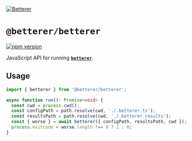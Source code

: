 [![Betterer](https://github.com/phenomnomnominal/betterer/blob/master/docs/logo.png)](https://phenomnomnominal.github.io/betterer/)

# `@betterer/betterer`

[![npm version](https://img.shields.io/npm/v/@betterer/betterer.svg)](https://www.npmjs.com/package/@betterer/betterer)

JavaScript API for running [**`betterer`**](https://github.com/phenomnomnominal/betterer).

## Usage

```typescript
import { betterer } from '@betterer/betterer';

async function run(): Promise<void> {
  const cwd = process.cwd();
  const configPath = path.resolve(cwd, './.betterer.ts');
  const resultsPath = path.resolve(cwd, './.betterer.results');
  const { worse } = await betterer({ configPath, resultsPath, cwd });
  process.exitcode = worse.length !== 0 ? 1 : 0;
}
```
